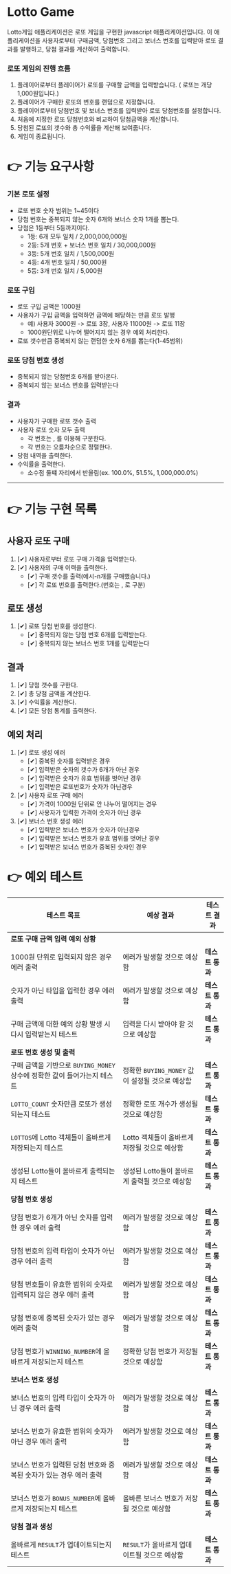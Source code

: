 # Lotto Game

Lotto게임 애플리케이션은 로또 게임을 구현한 javascript 애플리케이션입니다. 이 애플리케이션을 사용자로부터 구매금액, 당첨번호 그리고 보너스 번호를 입력받아 로또 결과를 발행하고, 당첨 결과를 계산하여 출력합니다.

### 로또 게임의 진행 흐름

1. 플레이어로부터 플레이어가 로또를 구매할 금액을 입력받습니다. ( 로또는 개당 1,000원입니다.)
2. 플레이어가 구매한 로또의 번호를 랜덤으로 지정합니다.
3. 플레이어로부터 당첨번호 및 보너스 번호를 입력받아 로또 당첨번호를 설정합니다.
4. 처음에 지정한 로또 당첨번호와 비교하여 당첨금액을 계산합니다.
5. 당첨된 로또의 갯수와 총 수익률을 계산해 보여줍니다.
6. 게임이 종료됩니다.

# 👉 기능 요구사항

### 기본 로또 설정

- 로또 번호 숫자 범위는 1~45이다
- 당첨 번호는 중복되지 않는 숫자 6개와 보너스 숫자 1개를 뽑는다.
- 당첨은 1등부터 5등까지이다.
  - 1등: 6개 모두 일치 / 2,000,000,000원
  - 2등: 5개 번호 + 보너스 번호 일치 / 30,000,000원
  - 3등: 5개 번호 일치 / 1,500,000원
  - 4등: 4개 번호 일치 / 50,000원
  - 5등: 3개 번호 일치 / 5,000원

### 로또 구입

- 로또 구입 금액은 1000원
- 사용자가 구입 금액을 입력하면 금액에 해당하는 만큼 로또 발행
  - 예) 사용자 3000원 -> 로또 3장, 사용자 11000원 -> 로또 11장
  - 1000원단위로 나누어 떨어지지 않는 경우 예외 처리한다.
- 로또 갯수만큼 중복되지 않는 랜덤한 숫자 6개를 뽑는다(1-45범위)

### 로또 당첨 번호 생성

- 중복되지 않는 당첨번호 6개를 받아온다.
- 중복되지 않는 보너스 번호를 입력받는다

### 결과

- 사용자가 구매한 로또 갯수 출력
- 사용자 로또 숫자 모두 출력
  - 각 번호는 , 를 이용해 구분한다.
  - 각 번호는 오름차순으로 정렬한다.
- 당첨 내역을 출력한다.
- 수익률을 출력한다.
  - 소수점 둘쨰 자리에서 반올림(ex. 100.0%, 51.5%, 1,000,000.0%)

---

# 👉 기능 구현 목록

## 사용자 로또 구매

1. [✔] 사용자로부터 로또 구매 가격을 입력받는다.
2. [✔] 사용자의 구매 이력을 출력한다.
   - [✔] 구매 갯수를 출력(예시-n개를 구매했습니다.)
   - [✔] 각 로또 번호를 출력한다.(번호는 , 로 구분)

## 로또 생성

1. [✔] 로또 당첨 번호를 생성한다.
   - [✔] 중복되지 않는 당첨 번호 6개를 입력받는다.
   - [✔] 중복되지 않는 보너스 번호 1개를 입력받는다

## 결과

1. [✔] 당첨 갯수를 구한다.
2. [✔] 총 당첨 금액을 계산한다.
3. [✔] 수익률을 계산한다.
4. [✔] 모든 당첨 통계를 출력한다.

## 예외 처리

1. [✔] 로또 생성 에러
   - [✔] 중복된 숫자를 입력받은 경우
   - [✔] 입력받은 숫자의 갯수가 6개가 아닌 경우
   - [✔] 입력받은 숫자가 유효 범위를 벗어난 경우
   - [✔] 입력받은 로또번호가 숫자가 아닌경우
2. [✔] 사용자 로또 구매 에러
   - [✔] 가격이 1000원 단위로 안 나누어 떨어지는 경우
   - [✔] 사용자가 입력한 가격이 숫자가 아닌 경우
3. [✔] 보너스 번호 생성 에러
   - [✔] 입력받은 보너스 번호가 숫자가 아닌경우
   - [✔] 입력받은 보너스 번호가 유효 범위를 벗어난 경우
   - [✔] 입력받은 보너스 번호가 중복된 숫자인 경우

# 👉 예외 테스트

| 테스트 목표                                                              | 예상 결과                                       | 테스트 결과     |
| ------------------------------------------------------------------------ | ----------------------------------------------- | --------------- |
| **로또 구매 금액 입력 예외 상황**                                        |                                                 |                 |
| 1000원 단위로 입력되지 않은 경우 에러 출력                               | 에러가 발생할 것으로 예상함                     | **테스트 통과** |
| 숫자가 아닌 타입을 입력한 경우 에러 출력                                 | 에러가 발생할 것으로 예상함                     | **테스트 통과** |
| 구매 금액에 대한 예외 상황 발생 시 다시 입력받는지 테스트                | 입력을 다시 받아야 할 것으로 예상함             | **테스트 통과** |
| **로또 번호 생성 및 출력**                                               |                                                 |                 |
| 구매 금액을 기반으로 `BUYING_MONEY` 상수에 정확한 값이 들어가는지 테스트 | 정확한 `BUYING_MONEY` 값이 설정될 것으로 예상함 | **테스트 통과** |
| `LOTTO_COUNT` 숫자만큼 로또가 생성되는지 테스트                          | 정확한 로또 개수가 생성될 것으로 예상함         | **테스트 통과** |
| `LOTTOS`에 Lotto 객체들이 올바르게 저장되는지 테스트                     | Lotto 객체들이 올바르게 저장될 것으로 예상함    | **테스트 통과** |
| 생성된 Lotto들이 올바르게 출력되는지 테스트                              | 생성된 Lotto들이 올바르게 출력될 것으로 예상함  | **테스트 통과** |
| **당첨 번호 생성**                                                       |                                                 |                 |
| 당첨 번호가 6개가 아닌 숫자를 입력한 경우 에러 출력                      | 에러가 발생할 것으로 예상함                     | **테스트 통과** |
| 당첨 번호의 입력 타입이 숫자가 아닌 경우 에러 출력                       | 에러가 발생할 것으로 예상함                     | **테스트 통과** |
| 당첨 번호들이 유효한 범위의 숫자로 입력되지 않은 경우 에러 출력          | 에러가 발생할 것으로 예상함                     | **테스트 통과** |
| 당첨 번호에 중복된 숫자가 있는 경우 에러 출력                            | 에러가 발생할 것으로 예상함                     | **테스트 통과** |
| 당첨 번호가 `WINNING_NUMBER`에 올바르게 저장되는지 테스트                | 정확한 당첨 번호가 저장될 것으로 예상함         | **테스트 통과** |
| **보너스 번호 생성**                                                     |                                                 |                 |
| 보너스 번호의 입력 타입이 숫자가 아닌 경우 에러 출력                     | 에러가 발생할 것으로 예상함                     | **테스트 통과** |
| 보너스 번호가 유효한 범위의 숫자가 아닌 경우 에러 출력                   | 에러가 발생할 것으로 예상함                     | **테스트 통과** |
| 보너스 번호가 입력된 당첨 번호와 중복된 숫자가 있는 경우 에러 출력       | 에러가 발생할 것으로 예상함                     | **테스트 통과** |
| 보너스 번호가 `BONUS_NUMBER`에 올바르게 저장되는지 테스트                | 올바른 보너스 번호가 저장될 것으로 예상함       | **테스트 통과** |
| **당첨 결과 생성**                                                       |                                                 |                 |
| 올바르게 `RESULT`가 업데이트되는지 테스트                                | `RESULT`가 올바르게 업데이트될 것으로 예상함    | **테스트 통과** |
